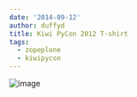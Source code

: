 ```yaml
---
date: '2014-09-12'
author: duffyd
title: Kiwi PyCon 2012 T-shirt
tags:
  - zopeplone
  - kiwipycon
---
```


![image](https://1drv.ms/i/s!AsJfVUEHse4xhAzryBIdJZYlAypp?embed=1&width=250&height=333)
